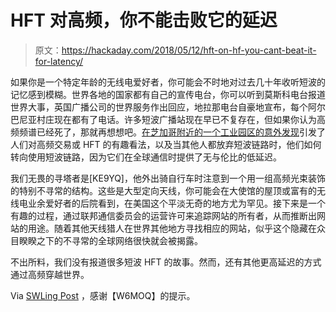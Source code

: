 # HFT 对高频，你不能击败它的延迟

> 原文：<https://hackaday.com/2018/05/12/hft-on-hf-you-cant-beat-it-for-latency/>

如果你是一个特定年龄的无线电爱好者，你可能会不时地对过去几十年收听短波的记忆感到模糊。世界各地的国家都有自己的宣传电台，你可以听到莫斯科电台报道世界大事，英国广播公司的世界服务作出回应，地拉那电台自豪地宣布，每个阿尔巴尼亚村庄现在都有了电话。许多短波广播站现在早已不复存在，但如果你认为高频频谱已经死了，那就再想想吧。[在芝加哥附近的一个工业园区的意外发现](https://sniperinmahwah.wordpress.com/2018/05/07/shortwave-trading-part-i-the-west-chicago-tower-mystery/)引发了人们对高频交易或 HFT 的有趣看法，以及当其他人都放弃短波链路时，他们如何转向使用短波链路，因为它们在全球通信时提供了无与伦比的低延迟。

我们无畏的寻塔者是[KE9YQ]，他外出骑自行车时注意到一个用一组高频光束装饰的特别不寻常的结构。这些是大型定向天线，你可能会在大使馆的屋顶或富有的无线电业余爱好者的后院看到，在美国这个平淡无奇的地方尤为罕见。接下来是一个有趣的过程，通过联邦通信委员会的运营许可来追踪网站的所有者，从而推断出网站的用途。随着其他天线猎人在世界其他地方寻找相应的网站，似乎这个隐藏在众目睽睽之下的不寻常的全球网络很快就会被揭露。

不出所料，我们没有报道很多短波 HFT 的故事。然而，还有其他更高延迟的方式通过高频穿越世界。

Via [SWLing Post](https://swling.com/blog/2018/05/mystery-traders-using-shortwave-to-cross-oceans-with-less-latency-than-any-fiber/) ，感谢【W6MOQ】的提示。